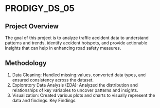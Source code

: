 # PRODIGY_DS_05

## Project Overview
The goal of this project is to analyze traffic accident data to understand patterns and trends, identify accident hotspots, and provide actionable insights that can help in enhancing road safety measures.

## Methodology
1. Data Cleaning: Handled missing values, converted data types, and ensured consistency across the dataset.
2. Exploratory Data Analysis (EDA): Analyzed the distribution and relationships of key variables to uncover patterns and insights.
3. Visualization: Created various plots and charts to visually represent the data and findings.
Key Findings

